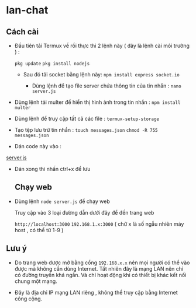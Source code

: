 # lan-chat
## Cách cài
- Đầu tiên tải Termux về rồi thực thi 2 lệnh này ( đây là lệnh cài môi trường ) :

  `pkg update`
  `pkg install nodejs`

  - Sau đó tải socket bằng lệnh này:
    `npm install express socket.io`

     - Dùng lệnh để tạo file server chứa thông tin của tin nhắn :
     `nano server.js`
- Dùng lệnh tải multer để hiển thị hình ảnh trong tin nhắn :
  `npm install multer`

- Dùng lệnh để truy cập tất cả các file :
 `termux-setup-storage`

- Tạo tệp lưu trữ tin nhắn :
`touch messages.json`
`chmod -R 755 messages.json`
   
- Dán code này vào :

[server.js](https://raw.githubusercontent.com/NhinQuanhLanCuoi9999/lan-chat/refs/heads/main/app.js)


- Dán xong thì nhấn ctrl+x để lưu

  ## Chạy web
- Dùng lệnh `node server.js` để chạy web

  Truy cập vào 3 loại đường dẫn dưới đây để đến trang web
  
  `http://localhost:3000`
  `192.168.1.x:3000` ( chữ x là số ngẫu nhiên máy host , có thể từ 1-9 )
## Lưu ý
* Do trang web được mở bằng cổng `192.168.x.x` nên mọi người có thể vào được mà không cần dùng Internet. Tất nhiên đây là mạng LAN nên chỉ có đường truyền khá ngắn. Và chỉ hoạt động khi có thiết bị khác kết nối chung một mạng.

* Đây là địa chỉ IP mạng LAN riêng , không thể truy cập bằng Internet công cộng.
